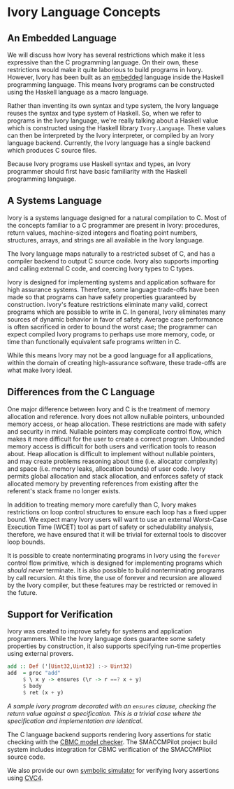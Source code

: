 # Ivory Language Concepts

## An Embedded Language

We will discuss how Ivory has several restrictions which make it less expressive
than the C programming language. On their own, these restrictions would make it
quite laborious to build programs in Ivory. However, Ivory has been built as an
[embedded][] language inside the Haskell programming language. This means Ivory
programs can be constructed using the Haskell language as a macro language.

Rather than inventing its own syntax and type system, the Ivory language reuses
the syntax and type system of Haskell.  So, when we refer to programs in the
Ivory language, we're really talking about a Haskell value which is constructed
using the Haskell library `Ivory.Language`.  These values can then be
interpreted by the Ivory interpreter, or compiled by an Ivory language backend.
Currently, the Ivory language has a single backend which produces C source
files.

Because Ivory programs use Haskell syntax and types, an Ivory programmer
should first have basic familiarity with the Haskell programming language.

## A Systems Language

Ivory is a systems language designed for a natural compilation to C. Most of the
concepts familiar to a C programmer are present in Ivory: procedures, return
values, machine-sized integers and floating point numbers, structures, arrays,
and strings are all available in the Ivory language.

The Ivory language maps naturally to a restricted subset of C, and has a
compiler backend to output C source code. Ivory also supports importing and
calling external C code, and coercing Ivory types to C types.

Ivory is designed for implementing systems and application software for high
assurance systems. Therefore, some language trade-offs have been made so that
programs can have safety properties guaranteed by construction. Ivory's feature
restrictions eliminate many valid, correct programs which are possible to write
in C.  In general, Ivory eliminates many sources of dynamic behavior in favor of
safety. Average case performance is often sacrificed in order to bound the worst
case; the programmer can expect compiled Ivory programs to perhaps use more
memory, code, or time than functionally equivalent safe programs written in C.

While this means Ivory may not be a good language for all applications, within
the domain of creating high-assurance software, these trade-offs are what make
Ivory ideal.

## Differences from the C Language

One major difference between Ivory and C is the treatment of memory allocation
and reference. Ivory does not allow nullable pointers, unbounded memory
access, or heap allocation. These restrictions are made with safety and security
in mind. Nullable pointers may complicate control flow, which makes it more
difficult for the user to create a correct program. Unbounded memory access
is difficult for both users and verification tools to reason about.
Heap allocation is difficult to implement without nullable pointers, and
may create problems reasoning about time (i.e. allocator complexity) and
space (i.e. memory leaks, allocation bounds) of user code. Ivory permits
global allocation and stack allocation, and enforces safety of stack allocated
memory by preventing references from existing after the referent's stack
frame no longer exists.

In addition to treating memory more carefully than C, Ivory makes restrictions
on loop control structures to ensure each loop has a fixed upper bound. We
expect many Ivory users will want to use an external Worst-Case Execution Time
(WCET) tool as part of safety or schedulability analysis, therefore, we have
ensured that it will be trivial for external tools to discover loop bounds.

It is possible to create nonterminating programs in Ivory using the `forever`
control flow primitive, which is designed for implementing programs which
*should never* terminate.  It is also possible to build nonterminating programs
by call recursion.  At this time, the use of forever and recursion are allowed
by the Ivory compiler, but these features may be restricted or removed in the
future.

## Support for Verification

Ivory was created to improve safety for systems and application programmers.
While the Ivory language does guarantee some safety properties by construction,
it also supports specifying run-time properties using external provers.

```haskell
add :: Def ('[Uint32,Uint32] :-> Uint32)
add  = proc "add"
     $ \ x y -> ensures (\r -> r ==? x + y)
     $ body
     $ ret (x + y)

```
*A sample ivory program decorated with an `ensures` clause, checking the return
value against a specification. This is a trivial case where the specification
and implementation are identical.*


The C language backend supports rendering Ivory assertions for static checking
with the [CBMC model checker][cbmc]. The SMACCMPilot project build system
includes integration for CBMC verification of the SMACCMPilot source code.

We also provide our own [symbolic simulator][mc] for verifying Ivory assertions using
[CVC4][cvc4].

[embedded]:http://wikipedia.com/wiki/Domain-specific_language#Domain-specific_language_topics
[cbmc]: http://www.cprover.org/cbmc/
[mc]: https://github.com/GaloisInc/ivory/tree/master/ivory-model-check
[cvc4]: http://cvc4.cs.nyu.edu/web/
